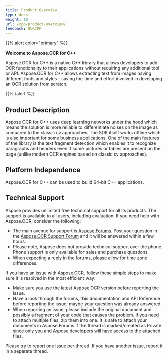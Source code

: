 ```yaml
---
title: Product Overview
type: docs
weight: 10
url: /cpp/product-overview/
feedback: OCRCPP
---
```


{{% alert color="primary" %}}

**Welcome to Aspose.OCR for C++**

Aspose.OCR for C++ is a native C++ library that allows developers to add OCR functionality to their applications without requiring any additional tool or API. Aspose.OCR for C++ allows extracting text from images having different fonts and styles - saving the time and effort involved in developing an OCR solution from scratch.

{{% /alert %}}

## Product Description

Aspose OCR for C++ uses deep learning networks under the hood which means the solution is more reliable to differentiate noises on the image as compared to the classic cv approaches. The SDK itself works offline which is also important for some business applications. One of the main features of the library is the text fragment detection which enables it to recognize paragraphs and headers even if some pictures or tables are present on the page (unlike modern OCR engines based on classic cv approaches).

## Platform Independence

Aspose.OCR for C++ can be used to build 64-bit C++ applications.

## Technical Support

Aspose provides unlimited free technical support for all its products. The support is available to all users, including evaluation. If you need help with Aspose.OCR, consider the following:

- The main avenue for support is [Aspose.Forums](https://forum.aspose.com/). Post your question in the [Aspose.OCR Support Forum](https://forum.aspose.com/c/ocr) and it will be answered within a few hours.
- Please note, Aspose does not provide technical support over the phone. Phone support is only available for sales and purchase questions.
- When expecting a reply in the forums, please allow for time zone differences.

If you have an issue with Aspose.OCR, follow these simple steps to make sure it is resolved in the most efficient way:

- Make sure you use the latest Aspose.OCR version before reporting the issue.
- Have a look through the forums, this documentation and API Reference before reporting the issue; maybe your question was already answered.
- When reporting an issue, please include the original document and possibly a fragment of your code that causes the problem. If you need to attach multiple files, zip them into one. It is safe to attach your documents in Aspose.Forums if the thread is marked/created as Private since only you and Aspose developers will have access to the attached files.

Please try to report one issue per thread. If you have another issue, report it in a separate thread.

